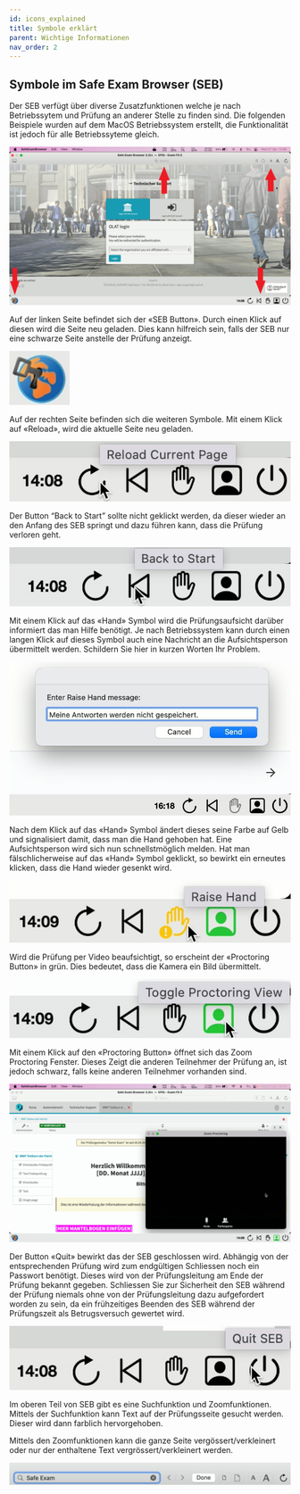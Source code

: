 ```yaml
---
id: icons_explained
title: Symbole erklärt
parent: Wichtige Informationen
nav_order: 2
---
```


## Symbole im Safe Exam Browser (SEB)
Der SEB verfügt über diverse Zusatzfunktionen welche je nach Betriebssytem und Prüfung an anderer Stelle zu finden sind. Die folgenden Beispiele wurden auf dem MacOS Betriebssystem erstellt, die Funktionalität ist jedoch für alle Betriebssyteme gleich.

[![icons-overview](assets/icons_overview.jpg)](assets/icons_overview.jpg)

Auf der linken Seite befindet sich der «SEB Button». Durch einen Klick auf diesen wird die Seite neu geladen. Dies kann hilfreich sein, falls der SEB nur eine schwarze Seite anstelle der Prüfung anzeigt.

[![icons-sebbutton](assets/icons_sebbutton.jpg)](assets/icons_sebbutton.jpg)

Auf der rechten Seite befinden sich die weiteren Symbole. Mit einem Klick auf «Reload», wird die aktuelle Seite neu geladen.

[![icons-reload](assets/icons_reload.jpg)](assets/icons_reload.jpg)

Der Button “Back to Start” sollte nicht geklickt werden, da dieser wieder an den Anfang des SEB springt und dazu führen kann, dass die Prüfung verloren geht.

[![icons-back](assets/icons_back.jpg)](assets/icons_back.jpg)

Mit einem Klick auf das «Hand» Symbol wird die Prüfungsaufsicht darüber informiert das man Hilfe benötigt. Je nach Betriebssystem kann durch einen langen Klick auf dieses Symbol auch eine Nachricht an die Aufsichtsperson übermittelt werden. Schildern Sie hier in kurzen Worten Ihr Problem.

[![icons-hand-01](assets/icons_hand_01.jpg)](assets/icons_hand_01.jpg)

Nach dem Klick auf das «Hand» Symbol ändert dieses seine Farbe auf Gelb und signalisiert damit, dass man die Hand gehoben hat. Eine Aufsichtsperson wird sich nun schnellstmöglich melden. Hat man fälschlicherweise auf das «Hand» Symbol geklickt, so bewirkt ein erneutes klicken, dass die Hand wieder gesenkt wird.

[![icons-hand-02](assets/icons_hand_02.jpg)](assets/icons_hand_02.jpg)

Wird die Prüfung per Video beaufsichtigt, so erscheint der «Proctoring Button» in grün. Dies bedeutet, dass die Kamera ein Bild übermittelt.

[![icons-proctoring-01](assets/icons_proctoring_01.jpg)](assets/icons_proctoring_01.jpg)

Mit einem Klick auf den «Proctoring Button» öffnet sich das Zoom Proctoring Fenster. Dieses Zeigt die anderen Teilnehmer der Prüfung an, ist jedoch schwarz, falls keine anderen Teilnehmer vorhanden sind.

[![icons-proctoring-02](assets/icons_proctoring_02.jpg)](assets/icons_proctoring_02.jpg)

Der Button «Quit» bewirkt das der SEB geschlossen wird. Abhängig von der entsprechenden Prüfung wird zum endgültigen Schliessen noch ein Passwort benötigt. Dieses wird von der Prüfungsleitung am Ende der Prüfung bekannt gegeben. Schliessen Sie zur Sicherheit den SEB während der Prüfung niemals ohne von der Prüfungsleitung dazu aufgefordert worden zu sein, da ein frühzeitiges Beenden des SEB während der Prüfungszeit als Betrugsversuch gewertet wird.

[![icons-icons-quit](assets/icons_quit.jpg)](assets/icons_quit.jpg)

Im oberen Teil von SEB gibt es eine Suchfunktion und Zoomfunktionen. Mittels der Suchfunktion kann Text auf der Prüfungsseite gesucht werden. Dieser wird dann farblich hervorgehoben.

Mittels den Zoomfunktionen kann die ganze Seite vergössert/verkleinert oder nur der enthaltene Text vergrössert/verkleinert werden.

[![icons-search-zoom](assets/icons_search_zoom.jpg)](assets/icons_search_zoom.jpg)


